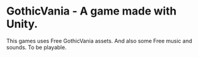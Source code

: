 # GothicVania - A game made with Unity.

This games uses Free GothicVania assets. And also some Free music and sounds. To be playable. 
